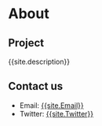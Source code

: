 # About

## Project
{{site.description}}

## Contact us

- Email: [{{site.Email}}](mailto:{{site.Email}})
- Twitter: [{{site.Twitter}}]({{site.Twitter}})